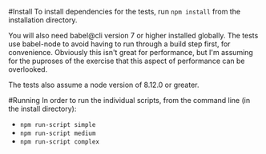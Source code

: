 #Install
To install dependencies for the tests, run `npm install` from the installation directory.

You will also need babel@cli version 7 or higher installed globally.  The tests use
babel-node to avoid having to run through a build step first, for convenience.  Obviously
this isn't great for performance, but I'm assuming for the puproses of the exercise that
this aspect of performance can be overlooked.

The tests also assume a node version of 8.12.0 or greater.

#Running
In order to run the individual scripts, from the command line (in the install directory):

* `npm run-script simple`
* `npm run-script medium`
* `npm run-script complex`
